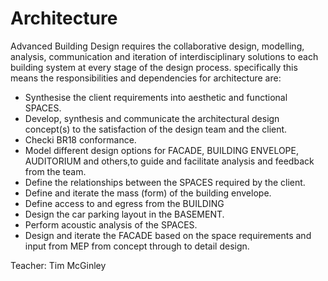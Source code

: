 # Architecture

Advanced Building Design requires the collaborative design, modelling, analysis, communication and iteration of interdisciplinary solutions to each building system at every stage of the design process. specifically this means the responsibilities and dependencies for architecture are:
* Synthesise the client requirements into aesthetic and functional SPACES.
* Develop, synthesis and communicate the architectural design concept(s) to the satisfaction of the design team and the client.
* Checki BR18 conformance.
* Model different design options for FACADE, BUILDING ENVELOPE, AUDITORIUM and others,to guide and facilitate analysis and feedback from the team.
* Define the relationships between the SPACES required by the client.
* Define and iterate the mass (form) of the building envelope.
* Define access to and egress from the BUILDING
* Design the car parking layout in the BASEMENT.
* Perform acoustic analysis of the SPACES.
* Design and iterate the FACADE based on the space requirements and input from MEP from concept through to detail design.


Teacher: Tim McGinley

